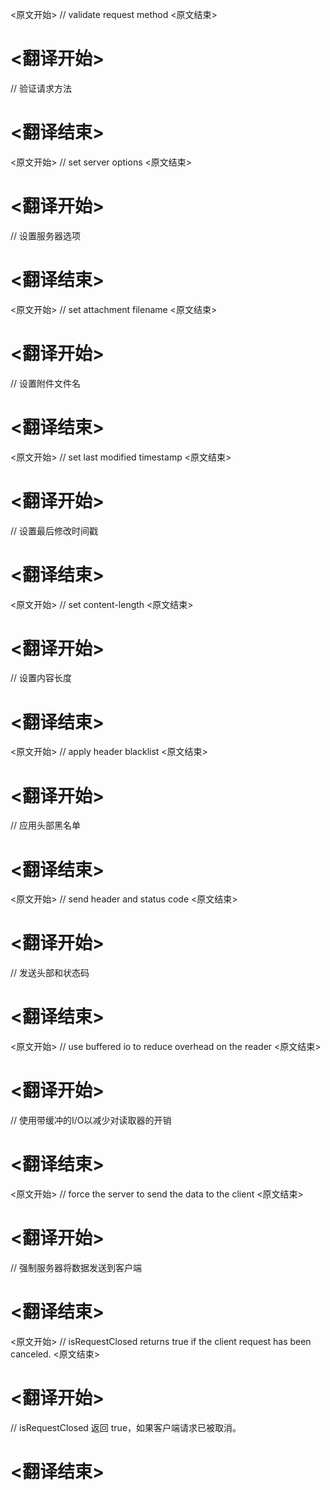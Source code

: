 
<原文开始>
	// validate request method
<原文结束>

# <翻译开始>
// 验证请求方法
# <翻译结束>


<原文开始>
	// set server options
<原文结束>

# <翻译开始>
// 设置服务器选项
# <翻译结束>


<原文开始>
	// set attachment filename
<原文结束>

# <翻译开始>
// 设置附件文件名
# <翻译结束>


<原文开始>
	// set last modified timestamp
<原文结束>

# <翻译开始>
// 设置最后修改时间戳
# <翻译结束>


<原文开始>
	// set content-length
<原文结束>

# <翻译开始>
// 设置内容长度
# <翻译结束>


<原文开始>
	// apply header blacklist
<原文结束>

# <翻译开始>
// 应用头部黑名单
# <翻译结束>


<原文开始>
	// send header and status code
<原文结束>

# <翻译开始>
// 发送头部和状态码
# <翻译结束>


<原文开始>
		// use buffered io to reduce overhead on the reader
<原文结束>

# <翻译开始>
// 使用带缓冲的I/O以减少对读取器的开销
# <翻译结束>


<原文开始>
// force the server to send the data to the client
<原文结束>

# <翻译开始>
// 强制服务器将数据发送到客户端
# <翻译结束>


<原文开始>
// isRequestClosed returns true if the client request has been canceled.
<原文结束>

# <翻译开始>
// isRequestClosed 返回 true，如果客户端请求已被取消。
# <翻译结束>

